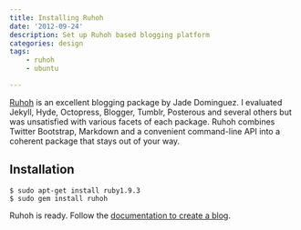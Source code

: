 ```yaml
---
title: Installing Ruhoh
date: '2012-09-24'
description: Set up Ruhoh based blogging platform
categories: design
tags:
    - ruhoh
    - ubuntu

---
```


[Ruhoh](http://www.ruhoh.com) is an excellent blogging package by Jade Dominguez. I evaluated Jekyll, Hyde, Octopress, Blogger, Tumblr, Posterous and several others but was unsatisfied with various facets of each package. Ruhoh combines Twitter Bootstrap, Markdown and a convenient command-line API into a coherent package that stays out of your way.

## Installation

    $ sudo apt-get install ruby1.9.3
    $ sudo gem install ruhoh

Ruhoh is ready. Follow the [documentation to create a blog](http://ruhoh.com/usage/).
